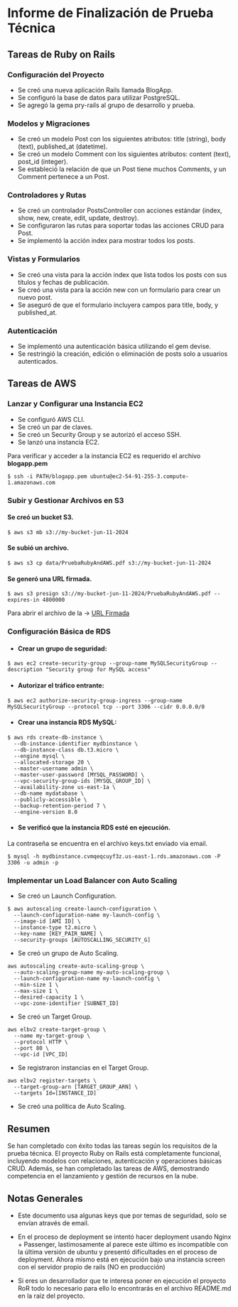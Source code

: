 # Informe de Finalización de Prueba Técnica

## Tareas de Ruby on Rails

### Configuración del Proyecto

- Se creó una nueva aplicación Rails llamada BlogApp.
- Se configuró la base de datos para utilizar PostgreSQL.
- Se agregó la gema pry-rails al grupo de desarrollo y prueba.

### Modelos y Migraciones

- Se creó un modelo Post con los siguientes atributos: title (string), body (text), published_at (datetime).
- Se creó un modelo Comment con los siguientes atributos: content (text), post_id (integer).
- Se estableció la relación de que un Post tiene muchos Comments, y un Comment pertenece a un Post.

### Controladores y Rutas

- Se creó un controlador PostsController con acciones estándar (index, show, new, create, edit, update, destroy).
- Se configuraron las rutas para soportar todas las acciones CRUD para Post.
- Se implementó la acción index para mostrar todos los posts.

### Vistas y Formularios

- Se creó una vista para la acción index que lista todos los posts con sus títulos y fechas de publicación.
- Se creó una vista para la acción new con un formulario para crear un nuevo post.
- Se aseguró de que el formulario incluyera campos para title, body, y published_at.

### Autenticación

- Se implementó una autenticación básica utilizando el gem devise.
- Se restringió la creación, edición o eliminación de posts solo a usuarios autenticados.

## Tareas de AWS

### Lanzar y Configurar una Instancia EC2

- Se configuró AWS CLI.
- Se creó un par de claves.
- Se creó un Security Group y se autorizó el acceso SSH.
- Se lanzó una instancia EC2.

Para verificar y acceder a la instancia EC2 es requerido el archivo **blogapp.pem**

```
$ ssh -i PATH/blogapp.pem ubuntu@ec2-54-91-255-3.compute-1.amazonaws.com
```

### Subir y Gestionar Archivos en S3

#### Se creó un bucket S3.
```
$ aws s3 mb s3://my-bucket-jun-11-2024
```
#### Se subió un archivo.
```
$ aws s3 cp data/PruebaRubyAndAWS.pdf s3://my-bucket-jun-11-2024
```
#### Se generó una URL firmada.
```
$ aws s3 presign s3://my-bucket-jun-11-2024/PruebaRubyAndAWS.pdf --expires-in 4800000
```

Para abrir el archivo de la -> [URL Firmada](https://my-bucket-jun-11-2024.s3.amazonaws.com/PruebaRubyAndAWS.pdf?AWSAccessKeyId=AKIAYRS2DQJJ575N4ZML&Signature=0MNM%2BJLzr%2BIkj69Nt1ZblI7XIqA%3D&Expires=1722900812)

### Configuración Básica de RDS

- #### Crear un grupo de seguridad:
```
$ aws ec2 create-security-group --group-name MySQLSecurityGroup --description "Security group for MySQL access"
```

- #### Autorizar el tráfico entrante: 

```
$ aws ec2 authorize-security-group-ingress --group-name MySQLSecurityGroup --protocol tcp --port 3306 --cidr 0.0.0.0/0
```

- #### Crear una instancia RDS MySQL:

```
$ aws rds create-db-instance \
  --db-instance-identifier mydbinstance \
  --db-instance-class db.t3.micro \
  --engine mysql \
  --allocated-storage 20 \
  --master-username admin \
  --master-user-password [MYSQL_PASSWORD] \
  --vpc-security-group-ids [MYSQL_GROUP_ID] \
  --availability-zone us-east-1a \
  --db-name mydatabase \
  --publicly-accessible \
  --backup-retention-period 7 \
  --engine-version 8.0
```


- #### Se verificó que la instancia RDS esté en ejecución.

La contraseña se encuentra en el archivo keys.txt enviado via email.

```
$ mysql -h mydbinstance.cvmqeqcuyf3z.us-east-1.rds.amazonaws.com -P 3306 -u admin -p
```

### Implementar un Load Balancer con Auto Scaling

- Se creó un Launch Configuration.

```
$ aws autoscaling create-launch-configuration \
  --launch-configuration-name my-launch-config \
  --image-id [AMI ID] \
  --instance-type t2.micro \
  --key-name [KEY_PAIR_NAME] \
  --security-groups [AUTOSCALLING_SECURITY_G] 
```

- Se creó un grupo de Auto Scaling.
```
aws autoscaling create-auto-scaling-group \
  --auto-scaling-group-name my-auto-scaling-group \
  --launch-configuration-name my-launch-config \
  --min-size 1 \
  --max-size 1 \
  --desired-capacity 1 \
  --vpc-zone-identifier [SUBNET_ID]
```

- Se creó un Target Group.
```
aws elbv2 create-target-group \
  --name my-target-group \
  --protocol HTTP \
  --port 80 \
  --vpc-id [VPC_ID]

```
- Se registraron instancias en el Target Group.
```
aws elbv2 register-targets \
  --target-group-arn [TARGET_GROUP_ARN] \
  --targets Id=[INSTANCE_ID]
```
- Se creó una política de Auto Scaling.

## Resumen

Se han completado con éxito todas las tareas según los requisitos de la prueba técnica. El proyecto Ruby on Rails está completamente funcional, incluyendo modelos con relaciones, autenticación y operaciones básicas CRUD. Además, se han completado las tareas de AWS, demostrando competencia en el lanzamiento y gestión de recursos en la nube.

## Notas Generales

- Este documento usa algunas keys que por temas de seguridad, solo se envían através de email.

- En el proceso de deployment se intentó hacer deployment usando Nginx + Passenger, lastimosamente al parece este último es incompatible con la última versión de ubuntu y presentó dificultades en el proceso de deployment. Ahora mismo está en ejecución bajo una instancia screen con el servidor propio de rails (NO en producción)

- Si eres un desarrollador que te interesa poner en ejecución el proyecto RoR todo lo necesario para ello lo encontrarás en el archivo README.md en la raíz del proyecto.